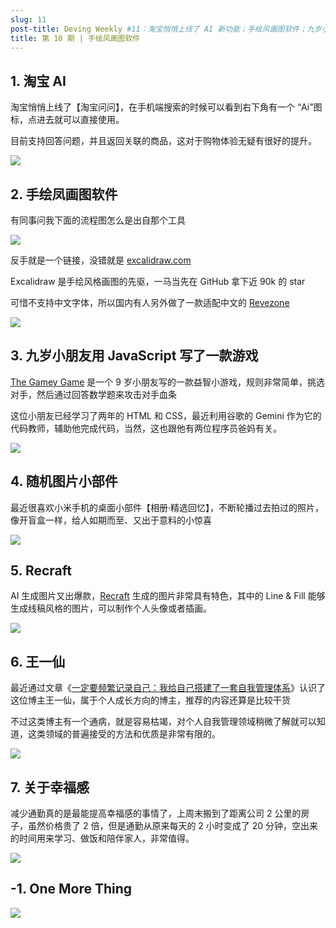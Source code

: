```yaml
---
slug: 11
post-title: Deving Weekly #11：淘宝悄悄上线了 AI 新功能；手绘风画图软件；九岁小朋友用 JavaScript 写了一款游戏；Recraft；关于幸福感
title: 第 10 期 | 手绘风画图软件
---
```


## 1. 淘宝 AI

淘宝悄悄上线了【淘宝问问】，在手机端搜索的时候可以看到右下角有一个 “Ai”图标，点进去就可以直接使用。

目前支持回答问题，并且返回关联的商品，这对于购物体验无疑有很好的提升。

![](https://img.wukaipeng.com//2024/12/06-083038-8s2FT2-34b03157a408497591cce287bc08e39e.jpeg)



## 2. 手绘凤画图软件

有同事问我下面的流程图怎么是出自那个工具

![](https://img.wukaipeng.com//2024/12/06-083039-fTxTrE-4b89712037f94de79a46d9c5e9483e41.png)

反手就是一个链接，没错就是 [excalidraw.com](https://excalidraw.com/)

Excalidraw 是手绘风格画图的先驱，一马当先在 GitHub 拿下近 90k 的 star

可惜不支持中文字体，所以国内有人另外做了一款适配中文的 [Revezone](https://revezone.com/index.html)

![](https://img.wukaipeng.com//2024/12/06-083040-NrFr8a-1d793fc52fd4485db35ee78fd56d7ad8.png)

## 3. 九岁小朋友用 JavaScript 写了一款游戏

[The Gamey Game](https://www.armaansahni.com/game/) 是一个 9 岁小朋友写的一款益智小游戏，规则非常简单，挑选对手，然后通过回答数学题来攻击对手血条

这位小朋友已经学习了两年的 HTML 和 CSS，最近利用谷歌的 Gemini 作为它的代码教师，辅助他完成代码，当然，这也跟他有两位程序员爸妈有关。

![](https://img.wukaipeng.com//2024/12/06-083047-jTeDMD-6ec70a5f6f474673b0baa5854d0fc818.gif)

## 4. 随机图片小部件

最近很喜欢小米手机的桌面小部件【相册·精选回忆】，不断轮播过去拍过的照片，像开盲盒一样，给人如期而至、又出于意料的小惊喜

![](https://img.wukaipeng.com//2024/12/06-083105-MtcFqC-4dd4cefb968045b497cbd9b102fb8228.png)





## 5. Recraft

AI 生成图片又出爆款，[Recraft](https://www.recraft.ai/invite/aLdEnxM4Kh) 生成的图片非常具有特色，其中的 Line & Fill 能够生成线稿风格的图片，可以制作个人头像或者插画。

![](https://img.wukaipeng.com//2024/12/06-083114-Y4BksB-17ffcff668dc4231a72a1d58736bbd1c.png)

## 6. 王一仙

最近通过文章《[一定要频繁记录自己：我给自己搭建了一套自我管理体系](https://mp.weixin.qq.com/s/yNjhe-W9NWpek5_AFLtxYw)》认识了这位博主王一仙，属于个人成长方向的博主，推荐的内容还算是比较干货

不过这类博主有一个通病，就是容易枯竭，对个人自我管理领域稍微了解就可以知道，这类领域的普遍接受的方法和优质是非常有限的。

![](https://img.wukaipeng.com//2024/12/06-083116-Tc331z-d82769dd70534e168508860aef0b6eda.png)


## 7. 关于幸福感

减少通勤真的是最能提高幸福感的事情了，上周末搬到了距离公司 2 公里的房子，虽然价格贵了 2 倍，但是通勤从原来每天的 2 小时变成了 20 分钟，空出来的时间用来学习、做饭和陪伴家人，非常值得。



![](https://img.wukaipeng.com//2024/12/06-083730-e4k1kP-0123962c588940849a2b66469f9a7703.jpeg)




## -1. One More Thing

![](https://img.wukaipeng.com//2024/10/24-234009-XOxg5f-%E7%A8%8B%E5%BA%8F%E5%91%98%E6%A5%B7%E9%B9%8F%20900600.png)
